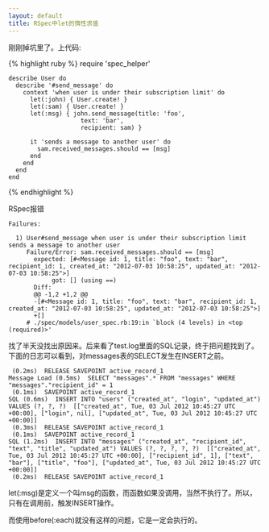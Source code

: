 ```yaml
---
layout: default
title: RSpec中let的惰性求值
---
```

刚刚掉坑里了。上代码:

{% highlight ruby %}
    require 'spec_helper'  
      
    describe User do  
      describe '#send_message' do  
        context 'when user is under their subscription limit' do  
          let(:john) { User.create! }  
          let(:sam) { User.create! }  
          let(:msg) { john.send_message(title: 'foo',  
                        text: 'bar',  
                        recipient: sam) }  
      
          it 'sends a message to another user' do  
            sam.received_messages.should == [msg]  
          end  
        end  
      end  
    end
{% endhighlight %}

RSpec报错

    Failures:  
      
      1) User#send_message when user is under their subscription limit sends a message to another user  
         Failure/Error: sam.received_messages.should == [msg]  
           expected: [#<Message id: 1, title: "foo", text: "bar", recipient_id: 1, created_at: "2012-07-03 10:58:25", updated_at: "2012-07-03 10:58:25">]  
                got: [] (using ==)  
           Diff:  
           @@ -1,2 +1,2 @@  
           -[#<Message id: 1, title: "foo", text: "bar", recipient_id: 1, created_at: "2012-07-03 10:58:25", updated_at: "2012-07-03 10:58:25">]  
           +[]  
         # ./spec/models/user_spec.rb:19:in `block (4 levels) in <top (required)>'  

找了半天没找出原因来。后来看了test.log里面的SQL记录，终于把问题找到了。下面的日志可以看到，对messages表的SELECT发生在INSERT之前。

     (0.2ms)  RELEASE SAVEPOINT active_record_1  
    Message Load (0.5ms)  SELECT "messages".* FROM "messages" WHERE "messages"."recipient_id" = 1  
     (0.1ms)  SAVEPOINT active_record_1  
    SQL (0.6ms)  INSERT INTO "users" ("created_at", "login", "updated_at") VALUES (?, ?, ?)  [["created_at", Tue, 03 Jul 2012 10:45:27 UTC +00:00], ["login", nil], ["updated_at", Tue, 03 Jul 2012 10:45:27 UTC +00:00]]  
     (0.3ms)  RELEASE SAVEPOINT active_record_1  
     (0.1ms)  SAVEPOINT active_record_1  
    SQL (1.2ms)  INSERT INTO "messages" ("created_at", "recipient_id", "text", "title", "updated_at") VALUES (?, ?, ?, ?, ?)  [["created_at", Tue, 03 Jul 2012 10:45:27 UTC +00:00], ["recipient_id", 1], ["text", "bar"], ["title", "foo"], ["updated_at", Tue, 03 Jul 2012 10:45:27 UTC +00:00]]  
     (0.2ms)  RELEASE SAVEPOINT active_record_1  

let(:msg)是定义一个叫msg的函数，而函数如果没调用，当然不执行了。所以，只有在调用前，触发INSERT操作。

而使用before(:each)就没有这样的问题，它是一定会执行的。
